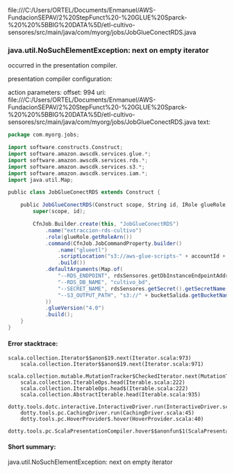 file:///C:/Users/ORTEL/Documents/Enmanuel/AWS-FundacionSEPAV/2%20StepFunct%20-%20GLUE%20Sparck-%20%20%5BBIG%20DATA%5D/etl-cultivo-sensores/src/main/java/com/myorg/jobs/JobGlueConectRDS.java
### java.util.NoSuchElementException: next on empty iterator

occurred in the presentation compiler.

presentation compiler configuration:


action parameters:
offset: 994
uri: file:///C:/Users/ORTEL/Documents/Enmanuel/AWS-FundacionSEPAV/2%20StepFunct%20-%20GLUE%20Sparck-%20%20%5BBIG%20DATA%5D/etl-cultivo-sensores/src/main/java/com/myorg/jobs/JobGlueConectRDS.java
text:
```scala
package com.myorg.jobs;

import software.constructs.Construct;
import software.amazon.awscdk.services.glue.*;
import software.amazon.awscdk.services.rds.*;
import software.amazon.awscdk.services.s3.*;
import software.amazon.awscdk.services.iam.*;
import java.util.Map;

public class JobGlueConectRDS extends Construct {

    public JobGlueConectRDS(Construct scope, String id, IRole glueRole, DatabaseInstance rdsSensores, Bucket bucketSalida, String accountId) {
        super(scope, id);

        CfnJob.Builder.create(this, "JobGlueConectRDS")
            .name("extraccion-rds-cultivo")
            .role(glueRole.getRoleArn())
            .command(CfnJob.JobCommandProperty.builder()
                .name("glueetl")
                .scriptLocation("s3://aws-glue-scripts-" + accountId + "/scripts/extract-cultivo-rds-to-s3.scala")
                .build())
            .defaultArguments(Map.of(
                "--RDS_ENDPOINT", rdsSensores.getDbInstanceEndpointAddr@@ess(),
                "--RDS_DB_NAME", "cultivo_bd",
                "--SECRET_NAME", rdsSensores.getSecret().getSecretName(),
                "--S3_OUTPUT_PATH", "s3://" + bucketSalida.getBucketName() + "/raw-data/"
            ))
            .glueVersion("4.0")
            .build();
    }
}

```



#### Error stacktrace:

```
scala.collection.Iterator$$anon$19.next(Iterator.scala:973)
	scala.collection.Iterator$$anon$19.next(Iterator.scala:971)
	scala.collection.mutable.MutationTracker$CheckedIterator.next(MutationTracker.scala:76)
	scala.collection.IterableOps.head(Iterable.scala:222)
	scala.collection.IterableOps.head$(Iterable.scala:222)
	scala.collection.AbstractIterable.head(Iterable.scala:935)
	dotty.tools.dotc.interactive.InteractiveDriver.run(InteractiveDriver.scala:164)
	dotty.tools.pc.CachingDriver.run(CachingDriver.scala:45)
	dotty.tools.pc.HoverProvider$.hover(HoverProvider.scala:40)
	dotty.tools.pc.ScalaPresentationCompiler.hover$$anonfun$1(ScalaPresentationCompiler.scala:389)
```
#### Short summary: 

java.util.NoSuchElementException: next on empty iterator